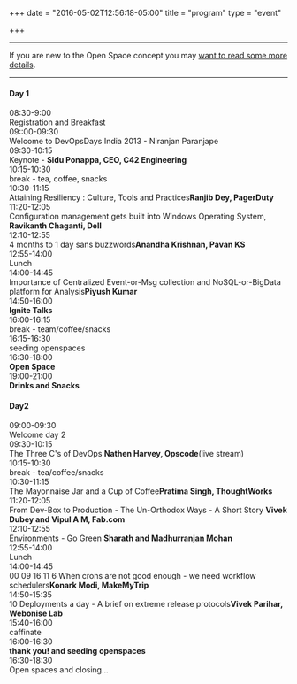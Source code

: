 +++
date = "2016-05-02T12:56:18-05:00"
title = "program"
type = "event"

+++

<hr>
<div class="span-14 last ">If you are new to the Open Space concept you may <a href="/pages/open-space-format">want to read some more details</a>.</div>
</center>
<hr />

<div class="span-7 append-bottom border">
<div class="span-7 last"> <h4>Day 1 </h4> </div>
<div class="span-2">08:30-9:00</div>
<div class="span-4 last">Registration and Breakfast</div>
<div class="span-2">09::00-09:30</div>
<div class="span-4 append-bottom last">Welcome to DevOpsDays India 2013 - Niranjan Paranjape</div>
<div class="span-2">09:30-10:15</div>
<div class="span-4 box last">Keynote - <strong>Sidu Ponappa, CEO, C42 Engineering</strong></div>
<div class="span-2">10:15-10:30</div><div class="span-4 append-bottom last">break - tea, coffee, snacks</div>
<div class="span-2">10:30-11:15</div><div class="span-4 box last">Attaining Resiliency : Culture, Tools and Practices<strong>Ranjib Dey, PagerDuty</strong> </div>
<div class="span-2">11:20-12:05</div><div class="span-4 box last">Configuration management gets built into Windows Operating System, <strong>Ravikanth Chaganti, Dell</strong> </div>
<div class="span-2">12:10-12:55</div><div class="span-4 append-bottom box last">4 months to 1 day sans buzzwords<strong>Anandha Krishnan, Pavan KS</strong></div>
<div class="span-2">12:55-14:00</div> <div class="span-4 append-bottom last">Lunch</div>
<div class="span-2">14:00-14:45</div><div class="span-4 append-bottom box last">Importance of Centralized Event-or-Msg collection and NoSQL-or-BigData platform for Analysis<strong>Piyush Kumar</strong></div>
<div class="span-2">14:50-16:00</div>
<div class="span-4 append-bottom box last"><strong>Ignite Talks</strong></div>
<div class="span-2">16:00-16:15</div>
<div class="span-4 append-bottom box last">break - team/coffee/snacks</div>
<div class="span-2">16:15-16:30</div>
<div class="span-4 append-bottom last">seeding openspaces</div>
<div class="span-2">16:30-18:00</div>
<div class="span-4 append-bottom box last"><strong>Open Space</strong></div>
<div class="span-2">19:00-21:00</div>
<div class="span-4 append-bottom box last"><strong>Drinks and Snacks</strong></div>
</div>
<div class="span-7 append-bottom last">
<div class="span-7 last"> <h4>Day2</h4> </div>
<div class="span-2">09:00-09:30</div>
<div class="span-4 last">Welcome day 2</div>
<div class="span-2">09:30-10:15</div>
<div class="span-4 append-bottom last">The Three C's of DevOps <strong>Nathen Harvey, Opscode</strong>(live stream)</div>
<div class="span-2">10:15-10:30</div> <div class="span-4 append-bottom last">break - tea/coffee/snacks</div>
<div class="span-2">10:30-11:15</div>
<div class="span-4 box last">The Mayonnaise Jar and a Cup of Coffee<strong>Pratima Singh, ThoughtWorks</strong></div>
<div class="span-2">11:20-12:05</div> <div class="span-4 box last">From Dev-Box to Production - The Un-Orthodox Ways - A Short Story <strong>Vivek Dubey and Vipul A M, Fab.com</strong></div>
<div class="span-2">12:10-12:55</div> <div class="span-4 box last">Environments - Go Green <strong>Sharath and Madhurranjan Mohan</strong></div>
<div class="span-2">12:55-14:00</div>
<div class="span-4 append-bottom last">Lunch</div>
<div class="span-2">14:00-14:45</div> <div class="span-4 box last">00 09 16 11 6 When crons are not good enough - we need workflow schedulers<strong>Konark Modi, MakeMyTrip</strong></div>
<div class="span-2">14:50-15:35</div> <div class="span-4 box last">10 Deployments a day - A brief on extreme release protocols<strong>Vivek Parihar, Webonise Lab</strong></div>
<div class="span-2">15:40-16:00</div>
<div class="span-4 append-bottom box last">caffinate</div>
<div class="span-2">16:00-16:30</div>
<div class="span-4 append-bottom box last"><strong>thank you! and seeding openspaces</strong></div>
<div class="span-2">16:30-18:30</div>
<div class="span-4 append-bottom last">Open spaces and closing...</div>
</div>
